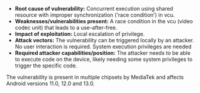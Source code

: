 - **Root cause of vulnerability:** Concurrent execution using shared resource with improper synchronization ('race condition') in vcu.
- **Weaknesses/vulnerabilities present:** A race condition in the vcu (video codec unit) that leads to a use-after-free.
- **Impact of exploitation:** Local escalation of privilege.
- **Attack vectors:** The vulnerability can be triggered locally by an attacker. No user interaction is required. System execution privileges are needed
- **Required attacker capabilities/position:** The attacker needs to be able to execute code on the device, likely needing some system privileges to trigger the specific code.

The vulnerability is present in multiple chipsets by MediaTek and affects Android versions 11.0, 12.0 and 13.0.
